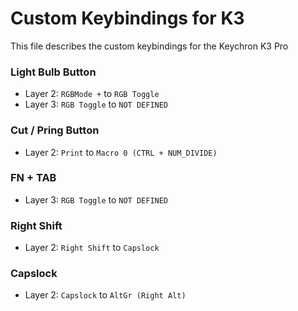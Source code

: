 # Custom Keybindings for K3

This file describes the custom keybindings for the Keychron K3 Pro

### Light Bulb Button

- Layer 2: `RGBMode +` to `RGB Toggle`
- Layer 3: `RGB Toggle` to `NOT DEFINED`

### Cut / Pring Button

- Layer 2: `Print` to `Macro 0 (CTRL + NUM_DIVIDE)`

### FN + TAB

- Layer 3: `RGB Toggle` to `NOT DEFINED`

### Right Shift

- Layer 2: `Right Shift` to `Capslock`

### Capslock

- Layer 2: `Capslock` to `AltGr (Right Alt)`

